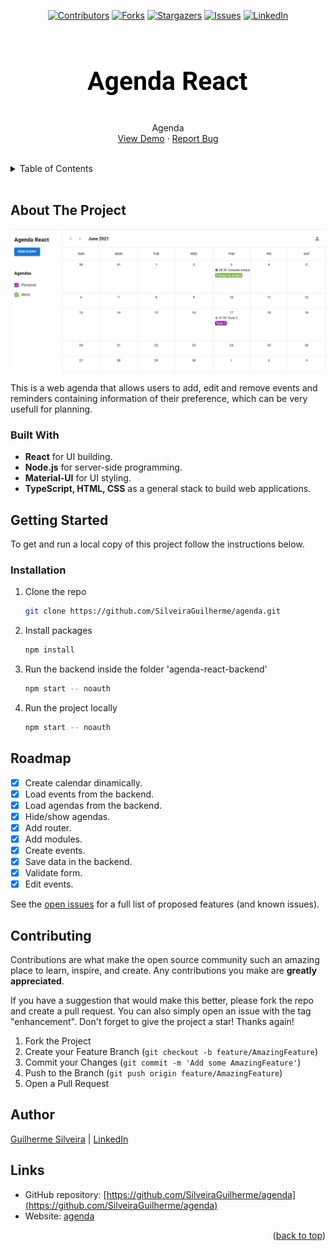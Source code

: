 <a name="readme-top"></a>

<!-- PROJECT LOGO -->

<div align="center">

[![Contributors][contributors-shield]][contributors-url]
[![Forks][forks-shield]][forks-url]
[![Stargazers][stars-shield]][stars-url]
[![Issues][issues-shield]][issues-url]
[![LinkedIn][linkedin-shield]][linkedin-url]

<br />
<br />

  <a href="https://silveiraguilherme.github.io/agenda/">
    <img src="./public/img/agenda-logo.png" width="300px" alt="Agenda logo">
  </a>

  <p align="center">
    Agenda
    <br />
    <a href="https://silveiraguilherme.github.io/agenda/">View Demo</a>
    ·
    <a href="https://github.com/SilveiraGuilherme/agenda/issues/new">Report Bug</a>
  </p>
</div>

<br/>
<!-- TABLE OF CONTENTS -->
<details>
  <summary>Table of Contents</summary>
  <ol>
    <li>
      <a href="#about-the-project">About The Project</a>
      <ul>
        <li><a href="#built-with">Built With</a></li>
      </ul>
    </li>
    <li>
      <a href="#getting-started">Getting Started</a>
      <ul>
        <li><a href="#requirements">Requirements</a></li>
        <li><a href="#installation">Installation</a></li>
      </ul>
    </li>
    <li><a href="#usage">Usage</a></li>
    <li><a href="#roadmap">Roadmap</a></li>
    <li><a href="#contributing">Contributing</a></li>
    <li><a href="#license">License</a></li>
    <li><a href="#contact">Contact</a></li>
    <li><a href="#links">Links</a></li>
  </ol>
</details>

<br/>

<!-- ABOUT THE PROJECT -->

## About The Project

[![Alt text](./public/img/agenda-website.png)](https://silveiraguilherme.github.io/agenda/)

<!-- WEBSITE DESCRIPTION -->

This is a web agenda that allows users to add, edit and remove events and reminders containing information of their preference, which can be very usefull for planning.

### Built With

- <strong>React</strong> for UI building.
- <strong>Node.js</strong> for server-side programming.
- <strong>Material-UI</strong> for UI styling.
- <strong>TypeScript, HTML, CSS</strong> as a general stack to build web applications.

<!-- GETTING STARTED -->

## Getting Started

To get and run a local copy of this project follow the instructions below.

### Installation

1. Clone the repo
   ```sh
   git clone https://github.com/SilveiraGuilherme/agenda.git
   ```
2. Install packages
   ```sh
   npm install
   ```
3. Run the backend inside the folder 'agenda-react-backend'
   ```sh
   npm start -- noauth
   ```
4. Run the project locally
   ```sh
   npm start -- noauth
   ```

<!-- ROADMAP -->

## Roadmap

- [x] Create calendar dinamically.
- [x] Load events from the backend.
- [x] Load agendas from the backend.
- [x] Hide/show agendas.
- [x] Add router.
- [x] Add modules.
- [x] Create events.
- [x] Save data in the backend.
- [x] Validate form.
- [x] Edit events.

See the [open issues](https://github.com/SilveiraGuilherme/agenda/issues) for a full list of proposed features (and known issues).

<!-- CONTRIBUTING -->

## Contributing

Contributions are what make the open source community such an amazing place to learn, inspire, and create. Any contributions you make are **greatly appreciated**.

If you have a suggestion that would make this better, please fork the repo and create a pull request. You can also simply open an issue with the tag "enhancement".
Don't forget to give the project a star! Thanks again!

1. Fork the Project
2. Create your Feature Branch (`git checkout -b feature/AmazingFeature`)
3. Commit your Changes (`git commit -m 'Add some AmazingFeature'`)
4. Push to the Branch (`git push origin feature/AmazingFeature`)
5. Open a Pull Request

<!-- CONTACT -->

## Author

[Guilherme Silveira](https://silveiraguilherme.github.io/SilveiraGuilherme/) |
[LinkedIn](https://linkedin.com/in/jsguilherme)

<!-- RESOURCES -->

## Links

- GitHub repository: [https://github.com/SilveiraGuilherme/agenda](https://github.com/SilveiraGuilherme/agenda)
- Website: [agenda](https://silveiraguilherme.github.io/agenda/)

<p align="right">(<a href="#readme-top">back to top</a>)</p>

<!-- MARKDOWN LINKS & IMAGES -->
<!-- https://www.markdownguide.org/basic-syntax/#reference-style-links -->

[contributors-shield]: https://img.shields.io/github/contributors/SilveiraGuilherme/agenda.svg?style=for-the-badge
[contributors-url]: https://github.com/SilveiraGuilherme/agenda/graphs/contributors
[forks-shield]: https://img.shields.io/github/forks/SilveiraGuilherme/agenda.svg?style=for-the-badge
[forks-url]: https://github.com/SilveiraGuilherme/agenda/network/members
[stars-shield]: https://img.shields.io/github/stars/SilveiraGuilherme/agenda.svg?style=for-the-badge
[stars-url]: https://github.com/SilveiraGuilherme/agenda/stargazers
[issues-shield]: https://img.shields.io/github/issues/SilveiraGuilherme/agenda.svg?style=for-the-badge
[issues-url]: https://github.com/SilveiraGuilherme/agenda/issues
[linkedin-shield]: https://img.shields.io/badge/-LinkedIn-black.svg?style=for-the-badge&logo=linkedin&colorB=555
[linkedin-url]: https://linkedin.com/in/jsguilherme
